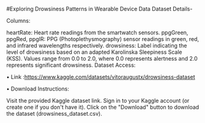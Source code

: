 #Exploring Drowsiness Patterns in Wearable Device Data
Dataset Details-

Columns:

heartRate: Heart rate readings from the smartwatch sensors.
ppgGreen, ppgRed, ppgIR: PPG (Photoplethysmography) sensor readings in green, red, and infrared wavelengths respectively.
drowsiness: Label indicating the level of drowsiness based on an adapted Karolinska Sleepiness Scale (KSS). Values range from 0.0 to 2.0, where 0.0 represents alertness and 2.0 represents significant drowsiness.
Dataset Access:

• Link :https://www.kaggle.com/datasets/vitoraugustx/drowsiness-dataset

• Download Instructions:

Visit the provided Kaggle dataset link.
Sign in to your Kaggle account (or create one if you don't have it).
Click on the "Download" button to download the dataset (drowsiness_dataset.csv).
